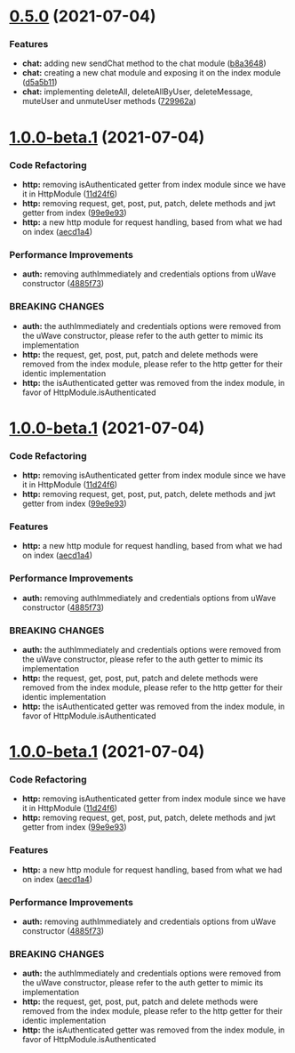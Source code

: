 # [0.5.0](https://github.com/uriell/u-wave-nodejs-client/compare/v0.4.0...v0.5.0) (2021-07-04)


### Features

* **chat:** adding new sendChat method to the chat module ([b8a3648](https://github.com/uriell/u-wave-nodejs-client/commit/b8a36484fe37d6cd3c0d0c5ec7aceb31ff936370))
* **chat:** creating a new chat module and exposing it on the index module ([d5a5b11](https://github.com/uriell/u-wave-nodejs-client/commit/d5a5b117414bc03e1ad0b5ff90afcb8001664738))
* **chat:** implementing deleteAll, deleteAllByUser, deleteMessage, muteUser and unmuteUser methods ([729962a](https://github.com/uriell/u-wave-nodejs-client/commit/729962ab8fe02fe4f0f7495d80606ae4854f7e36))

# [1.0.0-beta.1](https://github.com/uriell/u-wave-nodejs-client/compare/v0.4.0...v1.0.0-beta.1) (2021-07-04)


### Code Refactoring

* **http:** removing isAuthenticated getter from index module since we have it in HttpModule ([11d24f6](https://github.com/uriell/u-wave-nodejs-client/commit/11d24f62bb7e64c7f6ddd144c1428a30ecddbf90))
* **http:** removing request, get, post, put, patch, delete methods and jwt getter from index ([99e9e93](https://github.com/uriell/u-wave-nodejs-client/commit/99e9e9359babc1a562553123fd9218dcf60803ed))
* **http:** a new http module for request handling, based from what we had on index ([aecd1a4](https://github.com/uriell/u-wave-nodejs-client/commit/aecd1a43ab8e5db1129046fd1020786a85b924d6))


### Performance Improvements

* **auth:** removing authImmediately and credentials options from uWave constructor ([4885f73](https://github.com/uriell/u-wave-nodejs-client/commit/4885f734c70780b8f9b1cd36c77b65865ef33851))


### BREAKING CHANGES

* **auth:** the authImmediately and credentials options were removed from the uWave
constructor, please refer to the auth getter to mimic its implementation
* **http:** the request, get, post, put, patch and delete methods were removed from the index
module, please refer to the http getter for their identic implementation
* **http:** the isAuthenticated getter was removed from the index module, in favor of
HttpModule.isAuthenticated

# [1.0.0-beta.1](https://github.com/uriell/u-wave-nodejs-client/compare/v0.4.0...v1.0.0-beta.1) (2021-07-04)


### Code Refactoring

* **http:** removing isAuthenticated getter from index module since we have it in HttpModule ([11d24f6](https://github.com/uriell/u-wave-nodejs-client/commit/11d24f62bb7e64c7f6ddd144c1428a30ecddbf90))
* **http:** removing request, get, post, put, patch, delete methods and jwt getter from index ([99e9e93](https://github.com/uriell/u-wave-nodejs-client/commit/99e9e9359babc1a562553123fd9218dcf60803ed))


### Features

* **http:** a new http module for request handling, based from what we had on index ([aecd1a4](https://github.com/uriell/u-wave-nodejs-client/commit/aecd1a43ab8e5db1129046fd1020786a85b924d6))


### Performance Improvements

* **auth:** removing authImmediately and credentials options from uWave constructor ([4885f73](https://github.com/uriell/u-wave-nodejs-client/commit/4885f734c70780b8f9b1cd36c77b65865ef33851))


### BREAKING CHANGES

* **auth:** the authImmediately and credentials options were removed from the uWave
constructor, please refer to the auth getter to mimic its implementation
* **http:** the request, get, post, put, patch and delete methods were removed from the index
module, please refer to the http getter for their identic implementation
* **http:** the isAuthenticated getter was removed from the index module, in favor of
HttpModule.isAuthenticated

# [1.0.0-beta.1](https://github.com/uriell/u-wave-nodejs-client/compare/v0.4.0...v1.0.0-beta.1) (2021-07-04)


### Code Refactoring

* **http:** removing isAuthenticated getter from index module since we have it in HttpModule ([11d24f6](https://github.com/uriell/u-wave-nodejs-client/commit/11d24f62bb7e64c7f6ddd144c1428a30ecddbf90))
* **http:** removing request, get, post, put, patch, delete methods and jwt getter from index ([99e9e93](https://github.com/uriell/u-wave-nodejs-client/commit/99e9e9359babc1a562553123fd9218dcf60803ed))


### Features

* **http:** a new http module for request handling, based from what we had on index ([aecd1a4](https://github.com/uriell/u-wave-nodejs-client/commit/aecd1a43ab8e5db1129046fd1020786a85b924d6))


### Performance Improvements

* **auth:** removing authImmediately and credentials options from uWave constructor ([4885f73](https://github.com/uriell/u-wave-nodejs-client/commit/4885f734c70780b8f9b1cd36c77b65865ef33851))


### BREAKING CHANGES

* **auth:** the authImmediately and credentials options were removed from the uWave
constructor, please refer to the auth getter to mimic its implementation
* **http:** the request, get, post, put, patch and delete methods were removed from the index
module, please refer to the http getter for their identic implementation
* **http:** the isAuthenticated getter was removed from the index module, in favor of
HttpModule.isAuthenticated
